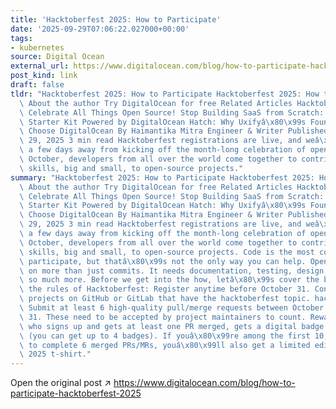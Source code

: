 ```yaml
---
title: 'Hacktoberfest 2025: How to Participate'
date: '2025-09-29T07:06:22.027000+00:00'
tags:
- kubernetes
source: Digital Ocean
external_url: https://www.digitalocean.com/blog/how-to-participate-hacktoberfest-2025
post_kind: link
draft: false
tldr: "Hacktoberfest 2025: How to Participate Hacktoberfest 2025: How to Participate\
  \ About the author Try DigitalOcean for free Related Articles Hacktoberfest 2025:\
  \ Celebrate All Things Open Source! Stop Building SaaS from Scratch: Meet the SeaNotes\
  \ Starter Kit Powered by DigitalOcean Hatch: Why Uxifyâ\x80\x99s Founders Always\
  \ Choose DigitalOcean By Haimantika Mitra Engineer & Writer Published: September\
  \ 29, 2025 3 min read Hacktoberfest registrations are live, and weâ\x80\x99re just\
  \ a few days away from kicking off the month-long celebration of open source. Every\
  \ October, developers from all over the world come together to contribute their\
  \ skills, big and small, to open-source projects."
summary: "Hacktoberfest 2025: How to Participate Hacktoberfest 2025: How to Participate\
  \ About the author Try DigitalOcean for free Related Articles Hacktoberfest 2025:\
  \ Celebrate All Things Open Source! Stop Building SaaS from Scratch: Meet the SeaNotes\
  \ Starter Kit Powered by DigitalOcean Hatch: Why Uxifyâ\x80\x99s Founders Always\
  \ Choose DigitalOcean By Haimantika Mitra Engineer & Writer Published: September\
  \ 29, 2025 3 min read Hacktoberfest registrations are live, and weâ\x80\x99re just\
  \ a few days away from kicking off the month-long celebration of open source. Every\
  \ October, developers from all over the world come together to contribute their\
  \ skills, big and small, to open-source projects. Code is the most common way people\
  \ participate, but thatâ\x80\x99s not the only way you can help. Open source thrives\
  \ on more than just commits. It needs documentation, testing, design, writing, and\
  \ so much more. Before we get into the how, letâ\x80\x99s cover the basics. First,\
  \ the rules of Hacktoberfest: Register anytime before October 31. Contribute to\
  \ projects on GitHub or GitLab that have the hacktoberfest topic. hacktoberfest\
  \ Submit at least 6 high-quality pull/merge requests between October 1 and October\
  \ 31. These need to be accepted by project maintainers to count. Rewards: Everyone\
  \ who signs up and gets at least one PR merged, gets a digital badge from Holopin\
  \ (you can get up to 4 badges). If youâ\x80\x99re among the first 10,000 people\
  \ to complete 6 merged PRs/MRs, youâ\x80\x99ll also get a limited edition Hactoberfest\
  \ 2025 t-shirt."
---
```

Open the original post ↗ https://www.digitalocean.com/blog/how-to-participate-hacktoberfest-2025
